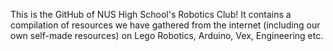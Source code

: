 This is the GitHub of NUS High School's Robotics Club! It contains a compilation of resources we have gathered from the internet (including our own self-made resources) on Lego Robotics, Arduino, Vex, Engineering etc.
